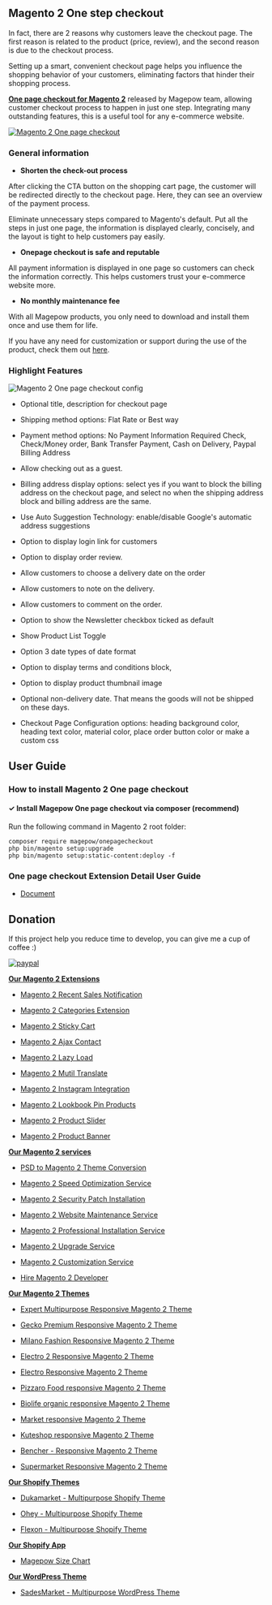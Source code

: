 ## Magento 2 One step checkout 

In fact, there are 2 reasons why customers leave the checkout page. The first reason is related to the product (price, review), and the second reason is due to the checkout process.

Setting up a smart, convenient checkout page helps you influence the shopping behavior of your customers, eliminating factors that hinder their shopping process.

[**One page checkout for Magento 2**](https://magepow.com/magento-2-one-step-checkout.html) released by Magepow team, allowing customer checkout process to happen in just one step. Integrating many outstanding features, this is a useful tool for any e-commerce website.

[![Magento 2 One page checkout](https://github.com/magepow/magento-2-one-step-checkout/blob/main/media/Checkout.png)](https://magepow.com/magento-2-one-step-checkout.html)

### General information
- **Shorten the check-out process**

After clicking the CTA button on the shopping cart page, the customer will be redirected directly to the checkout page. Here, they can see an overview of the payment process.

Eliminate unnecessary steps compared to Magento's default. Put all the steps in just one page, the information is displayed clearly, concisely, and the layout is tight to help customers pay easily.

- **Onepage checkout is safe and reputable**

All payment information is displayed in one page so customers can check the information correctly. This helps customers trust your e-commerce website more. 

- **No monthly maintenance fee**

With all Magepow products, you only need to download and install them once and use them for life. 

If you have any need for customization or support during the use of the product, check them out [here](https://magepow.com/magento-2-one-step-checkout.html).

### Highlight Features

![Magento 2 One page checkout config](https://github.com/magepow/magento-2-one-step-checkout/blob/main/media/config_onepagecheckout.png)

- Optional title, description for checkout page

- Shipping method options: Flat Rate or Best way

- Payment method options: No Payment Information Required Check, Check/Money order, Bank Transfer Payment, Cash on Delivery, Paypal Billing Address
 
- Allow checking out as a guest.

- Billing address display options: select yes if you want to block the billing address on the checkout page, and select no when the shipping address block and billing address are the same.

- Use Auto Suggestion Technology: enable/disable Google's automatic address suggestions

- Option to display login link for customers

- Option to display order review.

- Allow customers to choose a delivery date on the order

- Allow customers to note on the delivery.

- Allow customers to comment on the order.

- Option to show the Newsletter checkbox ticked as default

- Show Product List Toggle

- Option 3 date types of date format

- Option to display terms and conditions block,

- Option to display product thumbnail image

- Optional non-delivery date. That means the goods will not be shipped on these days.

- Checkout Page Configuration options: heading background color, heading text color, material color, place order button color or make a custom css

## User Guide
### How to install Magento 2 One page checkout
#### ✓ Install Magepow One page checkout via composer (recommend)
Run the following command in Magento 2 root folder:

```
composer require magepow/onepagecheckout
php bin/magento setup:upgrade
php bin/magento setup:static-content:deploy -f
```
### One page checkout Extension Detail User Guide
* [Document](https://docs.magepow.com/onestepcheckout/)

## Donation

If this project help you reduce time to develop, you can give me a cup of coffee :) 

[![paypal](https://www.paypalobjects.com/en_US/i/btn/btn_donateCC_LG.gif)](https://www.paypal.com/paypalme/alopay)


**[Our Magento 2 Extensions](https://magepow.com/magento-2-extensions.html)**

* [Magento 2 Recent Sales Notification](https://magepow.com/magento-2-recent-sales-notification.html)

* [Magento 2 Categories Extension](https://magepow.com/magento-categories-extension.html)

* [Magento 2 Sticky Cart](https://magepow.com/magento-sticky-cart.html)

* [Magento 2 Ajax Contact](https://magepow.com/magento-ajax-contact-form.html)

* [Magento 2 Lazy Load](https://magepow.com/magento-lazy-load.html)

* [Magento 2 Mutil Translate](https://magepow.com/magento-multi-translate.html)

* [Magento 2 Instagram Integration](https://magepow.com/magento-2-instagram.html)

* [Magento 2 Lookbook Pin Products](https://magepow.com/lookbook-pin-products.html)

* [Magento 2 Product Slider](https://magepow.com/magento-product-slider.html)

* [Magento 2 Product Banner](https://magepow.com/magento-banner-slider.html)

**[Our Magento 2 services](https://magepow.com/magento-services.html)**

* [PSD to Magento 2 Theme Conversion](https://magepow.com/psd-to-magento-theme-conversion.html)

* [Magento 2 Speed Optimization Service](https://magepow.com/magento-speed-optimization-service.html)

* [Magento 2 Security Patch Installation](https://magepow.com/magento-security-patch-installation.html)

* [Magento 2 Website Maintenance Service](https://magepow.com/website-maintenance-service.html)

* [Magento 2 Professional Installation Service](https://magepow.com/professional-installation-service.html)

* [Magento 2 Upgrade Service](https://magepow.com/magento-upgrade-service.html)

* [Magento 2 Customization Service](https://magepow.com/customization-service.html)

* [Hire Magento 2 Developer](https://magepow.com/hire-magento-developer.html)

**[Our Magento 2 Themes](https://alothemes.com/)**

* [Expert Multipurpose Responsive Magento 2 Theme](https://1.envato.market/c/1314680/275988/4415?u=https://themeforest.net/item/expert-premium-responsive-magento-2-and-1-support-rtl-magento-2-/21667789)

* [Gecko Premium Responsive Magento 2 Theme](https://1.envato.market/c/1314680/275988/4415?u=https://themeforest.net/item/gecko-responsive-magento-2-theme-rtl-supported/24677410)

* [Milano Fashion Responsive Magento 2 Theme](https://1.envato.market/c/1314680/275988/4415?u=https://themeforest.net/item/milano-fashion-responsive-magento-1-2-theme/12141971)

* [Electro 2 Responsive Magento 2 Theme](https://1.envato.market/c/1314680/275988/4415?u=https://themeforest.net/item/electro2-premium-responsive-magento-2-rtl-supported/26875864)

* [Electro Responsive Magento 2 Theme](https://1.envato.market/c/1314680/275988/4415?u=https://themeforest.net/item/electro-responsive-magento-1-2-theme/17042067)

* [Pizzaro Food responsive Magento 2 Theme](https://1.envato.market/c/1314680/275988/4415?u=https://themeforest.net/item/pizzaro-food-responsive-magento-1-2-theme/19438157)

* [Biolife organic responsive Magento 2 Theme](https://1.envato.market/c/1314680/275988/4415?u=https://themeforest.net/item/biolife-organic-food-magento-2-theme-rtl-supported/25712510)

* [Market responsive Magento 2 Theme](https://1.envato.market/c/1314680/275988/4415?u=https://themeforest.net/item/market-responsive-magento-2-theme/22997928)

* [Kuteshop responsive Magento 2 Theme](https://1.envato.market/c/1314680/275988/4415?u=https://themeforest.net/item/kuteshop-multipurpose-responsive-magento-1-2-theme/12985435)

* [Bencher - Responsive Magento 2 Theme](https://1.envato.market/c/1314680/275988/4415?u=https://themeforest.net/item/bencher-responsive-magento-1-2-theme/15787772)

* [Supermarket Responsive Magento 2 Theme](https://1.envato.market/c/1314680/275988/4415?u=https://themeforest.net/item/supermarket-responsive-magento-1-2-theme/18447995)

**[Our Shopify Themes](https://themeforest.net/user/alotheme)**

* [Dukamarket - Multipurpose Shopify Theme](https://1.envato.market/c/1314680/275988/4415?u=https://themeforest.net/item/dukamarket-multipurpose-shopify-theme/36158349)

* [Ohey - Multipurpose Shopify Theme](https://1.envato.market/c/1314680/275988/4415?u=https://themeforest.net/item/ohey-multipurpose-shopify-theme/34624195)

* [Flexon - Multipurpose Shopify Theme](https://1.envato.market/c/1314680/275988/4415?u=https://themeforest.net/item/flexon-multipurpose-shopify-theme/33461048)

**[Our Shopify App](https://apps.shopify.com/partners/maggicart)**

* [Magepow Size Chart](https://apps.shopify.com/magepow-size-chart)

**[Our WordPress Theme](https://themeforest.net/user/alotheme/portfolio)**

* [SadesMarket - Multipurpose WordPress Theme](https://1.envato.market/c/1314680/275988/4415?u=https://themeforest.net/item/sadesmarket-multipurpose-wordpress-theme/35369933)